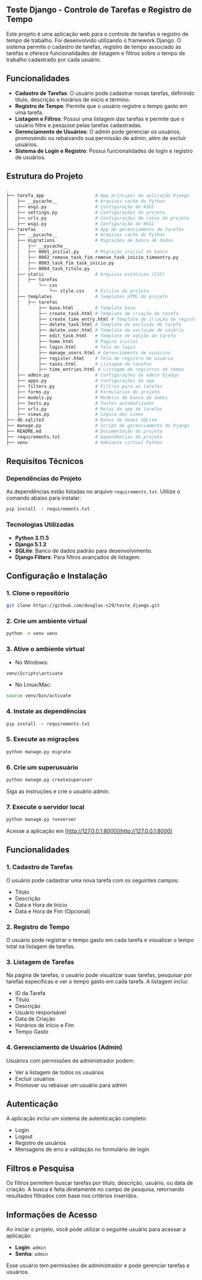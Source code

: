 ## Teste Django - Controle de Tarefas e Registro de Tempo

Este projeto é uma aplicação web para o controle de tarefas e registro de tempo de trabalho. Foi desenvolvido utilizando o framework Django. O sistema permite o cadastro de tarefas, registro de tempo associado às tarefas e oferece funcionalidades de listagem e filtros sobre o tempo de trabalho cadastrado por cada usuário.

## Funcionalidades

- **Cadastro de Tarefas**: O usuário pode cadastrar novas tarefas, definindo título, descrição e horários de início e término.
- **Registro de Tempo**: Permite que o usuário registre o tempo gasto em uma tarefa.
- **Listagem e Filtros**: Possui uma listagem das tarefas e permite que o usuário filtre e pesquise pelas tarefas cadastradas.
- **Gerenciamento de Usuários**: O admin pode gerenciar os usuários, promovendo ou rebaixando sua permissão de admin, além de excluir usuários.
- **Sistema de Login e Registro**: Possui funcionalidades de login e registro de usuários.

## Estrutura do Projeto

```bash
.
├── tarefa_app                   # App principal da aplicação Django
│   ├── __pycache__              # Arquivos cache do Python
│   ├── asgi.py                  # Configuração do ASGI
│   ├── settings.py              # Configurações do projeto
│   ├── urls.py                  # Configurações de rotas do projeto
│   ├── wsgi.py                  # Configuração do WSGI
├── tarefas                      # App de gerenciamento de tarefas
│   ├── __pycache__              # Arquivos cache do Python
│   ├── migrations               # Migrações de banco de dados
│   │   ├── __pycache__
│   │   ├── 0001_initial.py      # Migração inicial do banco
│   │   ├── 0002_remove_task_fim_remove_task_inicio_timeentry.py
│   │   ├── 0003_task_fim_task_inicio.py
│   │   ├── 0004_task_titulo.py
│   ├── static                   # Arquivos estáticos (CSS)
│   │   ├── tarefas
│   │       └── css
│   │           └── style.css    # Estilos do projeto
│   ├── templates                # Templates HTML do projeto
│   │   ├── tarefas
│   │       ├── base.html        # Template base
│   │       ├── create_task.html # Template de criação de tarefa
│   │       ├── create_time_entry.html # Template de criação de registro de tempo
│   │       ├── delete_task.html # Template de exclusão de tarefa
│   │       ├── delete_user.html # Template de exclusão de usuário
│   │       ├── edit_task.html   # Template de edição de tarefa
│   │       ├── home.html        # Página inicial
│   │       ├── login.html       # Tela de login
│   │       ├── manage_users.html # Gerenciamento de usuários
│   │       ├── register.html    # Tela de registro de usuário
│   │       ├── tasks.html       # Listagem de tarefas
│   │       ├── time_entries.html # Listagem de registros de tempo
│   ├── admin.py                 # Configurações do admin Django
│   ├── apps.py                  # Configurações do app
│   ├── filters.py               # Filtros para as tarefas
│   ├── forms.py                 # Formulários do projeto
│   ├── models.py                # Modelos de banco de dados
│   ├── tests.py                 # Testes automatizados
│   ├── urls.py                  # Rotas do app de tarefas
│   ├── views.py                 # Lógica das views
├── db.sqlite3                   # Banco de dados SQLite
├── manage.py                    # Script de gerenciamento do Django
├── README.md                    # Documentação do projeto
├── requirements.txt             # Dependências do projeto
├── venv                         # Ambiente virtual Python
```

## Requisitos Técnicos

### Dependências do Projeto

As dependências estão listadas no arquivo `requirements.txt`. Utilize o comando abaixo para instalar:

```bash
pip install -r requirements.txt
```

### Tecnologias Utilizadas

- **Python 3.11.5**
- **Django 5.1.2**
- **SQLite**: Banco de dados padrão para desenvolvimento.
- **Django Filters**: Para filtros avançados de listagem.

## Configuração e Instalação

### 1. Clone o repositório

```bash
git clone https://github.com/douglas-s29/teste_django.git
```

### 2. Crie um ambiente virtual

```bash
python -m venv venv
```

### 3. Ative o ambiente virtual

- No Windows:

```bash
venv\Scripts\activate
```

- No Linux/Mac:

```bash
source venv/bin/activate
```

### 4. Instale as dependências

```bash
pip install -r requirements.txt
```

### 5. Execute as migrações

```bash
python manage.py migrate
```

### 6. Crie um superusuário

```bash
python manage.py createsuperuser
```

Siga as instruções e crie o usuário admin.

### 7. Execute o servidor local

```bash
python manage.py runserver
```

Acesse a aplicação em [http://127.0.0.1:8000](http://127.0.0.1:8000)

## Funcionalidades

### 1. **Cadastro de Tarefas**

O usuário pode cadastrar uma nova tarefa com os seguintes campos:
- Título
- Descrição
- Data e Hora de Início
- Data e Hora de Fim (Opcional)

### 2. **Registro de Tempo**

O usuário pode registrar o tempo gasto em cada tarefa e visualizar o tempo total na listagem de tarefas.

### 3. **Listagem de Tarefas**

Na página de tarefas, o usuário pode visualizar suas tarefas, pesquisar por tarefas específicas e ver o tempo gasto em cada tarefa. A listagem inclui:
- ID da Tarefa
- Título
- Descrição
- Usuário responsável
- Data de Criação
- Horários de Início e Fim
- Tempo Gasto

### 4. **Gerenciamento de Usuários (Admin)**

Usuários com permissões de administrador podem:
- Ver a listagem de todos os usuários
- Excluir usuários
- Promover ou rebaixar um usuário para admin

## Autenticação

A aplicação inclui um sistema de autenticação completo:
- Login
- Logout
- Registro de usuários
- Mensagens de erro e validação no formulário de login

## Filtros e Pesquisa

Os filtros permitem buscar tarefas por título, descrição, usuário, ou data de criação. A busca é feita diretamente no campo de pesquisa, retornando resultados filtrados com base nos critérios inseridos.

## Informações de Acesso

Ao iniciar o projeto, você pode utilizar o seguinte usuário para acessar a aplicação:

- **Login**: `admin`
- **Senha**: `admin`

Esse usuário tem permissões de administrador e pode gerenciar tarefas e usuários.